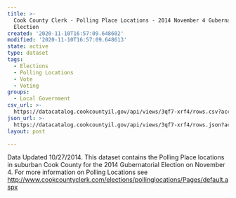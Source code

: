 ```yaml
---
title: >-
  Cook County Clerk - Polling Place Locations - 2014 November 4 Gubernatorial
  Election
created: '2020-11-10T16:57:09.648602'
modified: '2020-11-10T16:57:09.648613'
state: active
type: dataset
tags:
  - Elections
  - Polling Locations
  - Vote
  - Voting
groups:
  - Local Government
csv_url: >-
  https://datacatalog.cookcountyil.gov/api/views/3qf7-xrf4/rows.csv?accessType=DOWNLOAD
json_url: >-
  https://datacatalog.cookcountyil.gov/api/views/3qf7-xrf4/rows.json?accessType=DOWNLOAD
layout: post

---
```

Data Updated 10/27/2014. This dataset contains the Polling Place locations in suburban Cook County for the 2014 Gubernatorial Election on November 4. For more information on Polling Locations see http://www.cookcountyclerk.com/elections/pollinglocations/Pages/default.aspx
